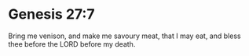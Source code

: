 # Genesis 27:7

Bring me venison, and make me savoury meat, that I may eat, and bless thee before the LORD before my death.